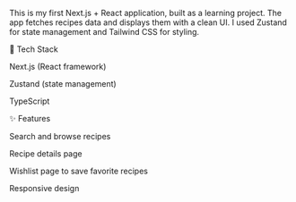 This is my first Next.js + React application, built as a learning project.
The app fetches recipes data and displays them with a clean UI.
I used Zustand for state management and Tailwind CSS for styling.

🚀 Tech Stack

Next.js (React framework)

Zustand (state management)

TypeScript

✨ Features

Search and browse recipes

Recipe details page

Wishlist page to save favorite recipes

Responsive design
